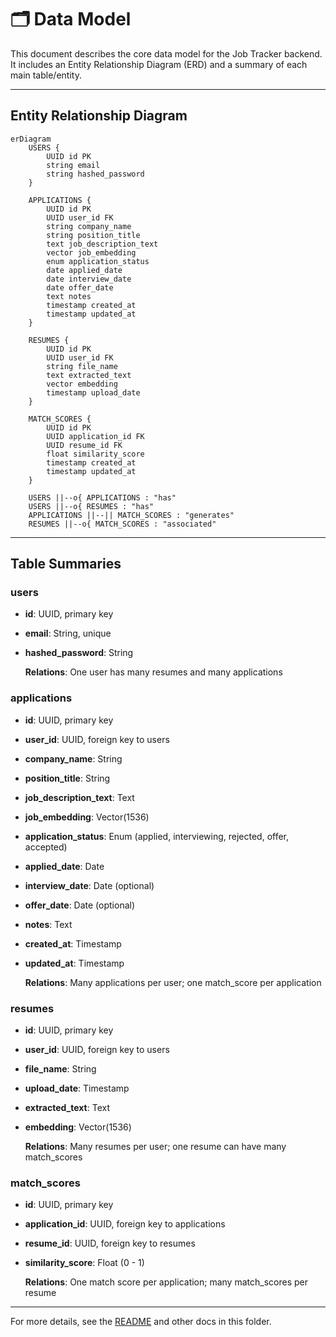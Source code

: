 # 🗂️ Data Model

This document describes the core data model for the Job Tracker backend. It includes an Entity Relationship Diagram (ERD) and a summary of each main table/entity.

---

## Entity Relationship Diagram

```mermaid
erDiagram
    USERS {
        UUID id PK
        string email
        string hashed_password
    }

    APPLICATIONS {
        UUID id PK
        UUID user_id FK
        string company_name
        string position_title
        text job_description_text
        vector job_embedding
        enum application_status
        date applied_date
        date interview_date
        date offer_date
        text notes
        timestamp created_at
        timestamp updated_at
    }

    RESUMES {
        UUID id PK
        UUID user_id FK
        string file_name
        text extracted_text
        vector embedding
        timestamp upload_date
    }

    MATCH_SCORES {
        UUID id PK
        UUID application_id FK
        UUID resume_id FK
        float similarity_score
        timestamp created_at
        timestamp updated_at
    }

    USERS ||--o{ APPLICATIONS : "has"
    USERS ||--o{ RESUMES : "has"
    APPLICATIONS ||--|| MATCH_SCORES : "generates"
    RESUMES ||--o{ MATCH_SCORES : "associated"
```

---

## Table Summaries

### users

- **id**: UUID, primary key
- **email**: String, unique
- **hashed_password**: String

  **Relations**: One user has many resumes and many applications

### applications

- **id**: UUID, primary key
- **user_id**: UUID, foreign key to users
- **company_name**: String
- **position_title**: String
- **job_description_text**: Text
- **job_embedding**: Vector(1536)
- **application_status**: Enum (applied, interviewing, rejected, offer, accepted)
- **applied_date**: Date
- **interview_date**: Date (optional)
- **offer_date**: Date (optional)
- **notes**: Text
- **created_at**: Timestamp
- **updated_at**: Timestamp

  **Relations**: Many applications per user; one match_score per application

### resumes

- **id**: UUID, primary key
- **user_id**: UUID, foreign key to users
- **file_name**: String
- **upload_date**: Timestamp
- **extracted_text**: Text
- **embedding**: Vector(1536)

  **Relations**: Many resumes per user; one resume can have many match_scores

### match_scores

- **id**: UUID, primary key
- **application_id**: UUID, foreign key to applications
- **resume_id**: UUID, foreign key to resumes
- **similarity_score**: Float (0 - 1)

  **Relations**: One match score per application; many match_scores per resume

---

For more details, see the [README](../README.md) and other docs in this folder.
